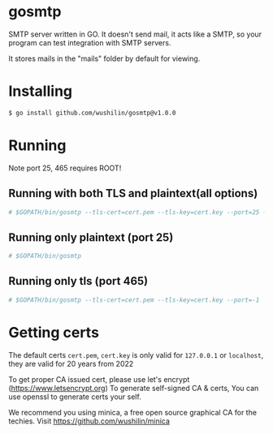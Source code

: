 # gosmtp
SMTP server written in GO. It doesn't send mail, it acts like a SMTP, so your program can test integration with SMTP servers.

It stores mails in the "mails" folder by default for viewing.

# Installing
```bash
$ go install github.com/wushilin/gosmtp@v1.0.0
```

# Running

Note port 25, 465 requires ROOT!

## Running with both TLS and plaintext(all options)
```bash
# $GOPATH/bin/gosmtp --tls-cert=cert.pem --tls-key=cert.key --port=25 --secure-port=465 --save-to mails --bind "" --max-body-size=100000000 --max-header-size=100000 --max-recipient-size=1000000 --verbose=true
```

## Running only plaintext (port 25)
```bash
# $GOPATH/bin/gosmtp
```

## Running only tls (port 465)
```bash
# $GOPATH/bin/gosmtp --tls-cert=cert.pem --tls-key=cert.key --port=-1
```

# Getting certs
The default certs `cert.pem`, `cert.key` is only valid for `127.0.0.1` or `localhost`, they are valid for 20 years from 2022

To get proper CA issued cert, please use let's encrypt (https://www.letsencrypt.org)
To generate self-signed CA & certs, You can use openssl to generate certs your self.

We recommend you using minica, a free open source graphical CA for the techies. Visit https://github.com/wushilin/minica



